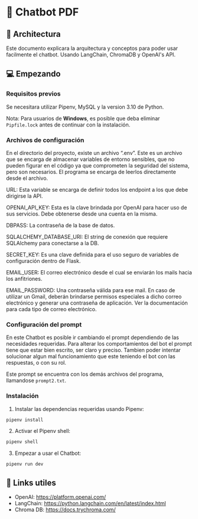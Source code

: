 # 💬 Chatbot PDF 

## 👷️ Architectura

Este documento explicara la arquitectura y conceptos para poder usar facilmente el chatbot. Usando LangChain, ChromaDB y OpenAI's API.

## 💻 Empezando

### Requisitos previos

Se necesitara utilizar Pipenv, MySQL y la version 3.10 de Python. 

Nota: Para usuarios de **Windows**,  es posible que deba eliminar `Pipfile.lock` antes de continuar con la instalación.

### Archivos de configuración

En el directorio del proyecto, existe un archivo “.env”. Este es un archivo que se encarga de almacenar variables de entorno sensibles, que no pueden figurar en el código ya que comprometen la seguridad del sistema, pero son necesarios. 
El programa se encarga de leerlos directamente desde el archivo.

URL: Esta variable se encarga de definir todos los endpoint a los que debe dirigirse la API.

OPENAI_API_KEY: Esta es la clave brindada por OpenAI para hacer uso de sus servicios. Debe obtenerse desde una cuenta en la misma.

DBPASS: La contraseña de la base de datos.

SQLALCHEMY_DATABASE_URI: El string de conexión que requiere SQLAlchemy para conectarse a la DB.

SECRET_KEY: Es una clave definida para el uso seguro de variables de configuración dentro de Flask.

EMAIL_USER: El correo electrónico desde el cual se enviarán los mails hacia los anfitriones.

EMAIL_PASSWORD: Una contraseña válida para ese mail. En caso de utilizar un Gmail, deberán brindarse permisos especiales a dicho correo electrónico y generar una contraseña de aplicación. Ver la documentación para cada tipo de correo electrónico.

### Configuración del prompt

En este Chatbot es posible ir cambiando el prompt dependiendo de las necesidades requeridas.
Para alterar los comportamientos del bot el prompt tiene que estar bien escrito, ser claro y preciso.
Tambien poder intentar solucionar algun mal funcionamiento que este teniendo el bot con las respuestas,
o con su rol.

Este prompt se encuentra con los demás archivos del programa, llamandose `prompt2.txt`.


### Instalación

1. Instalar las dependencias requeridas usando Pipenv: 

```bash
pipenv install
```

2. Activar el Pipenv shell:

```bash
pipenv shell
```

3. Empezar a usar el Chatbot:

```bash
pipenv run dev
```

## 🔗 Links utiles

- OpenAI: https://platform.openai.com/ 
- LangChain: https://python.langchain.com/en/latest/index.html  
- Chroma DB: https://docs.trychroma.com/ 




